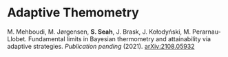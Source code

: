 # Adaptive Themometry

M. Mehboudi, M. Jørgensen, **S. Seah**, J. Brask, J. Kołodyński, M. Perarnau-Llobet. Fundamental limits in Bayesian thermometry and attainability via adaptive strategies. *Publication pending* (2021). [arXiv:2108.05932](https://arxiv.org/abs/2108.05932)